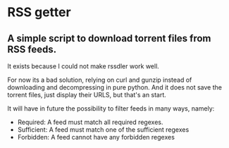 # RSS getter

## A simple script to download torrent files from RSS feeds.

It exists because I could not make rssdler work well.

For now its a bad solution, relying on curl and gunzip instead
of downloading and decompressing in pure python. And it does
not save the torrent files, just display their URLS, but that's
an start.

It will have in future the possibility to filter feeds in many ways, namely:

* Required: A feed must match all required regexes.
* Sufficient: A feed must match one of the sufficient regexes
* Forbidden: A feed cannot have any forbidden regexes
